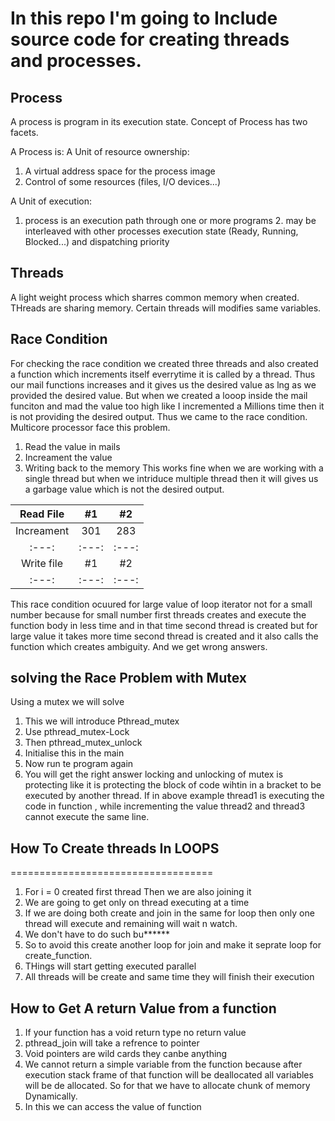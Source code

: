 # In this repo I'm going to Include source code for creating threads and processes.

## Process 
A process is program in its execution state.
Concept of Process has two facets.

A Process is:
A Unit of resource ownership:

1. A virtual address space for the process image
2. Control of some resources (files, I/O devices...)


A Unit of execution:

1. process is an execution path through one or
    more programs 
    2. may be interleaved with other processes
    execution state (Ready, Running, Blocked...) and dispatching
    priority
## Threads
A light weight process which sharres common memory when created. 
THreads are sharing memory.
Certain threads will modifies same variables.

## Race Condition
For checking the race condition we created three threads and also created a function which increments itself everrytime it is called by a thread. Thus our mail functions increases and it gives us the desired value as lng as we provided the desired value. But when we created a looop inside the mail funciton and mad the value too high like I incremented a Millions time then it is not providing the desired output. Thus we came to the race condition. Multicore processor face this problem.
1. Read the value in mails
2. Increament the value 
3. Writing back to the memory 
This works fine when we are working with a single thread but when we intriduce multiple thread then it will gives us a garbage value which is not the desired output.

| Read File | #1    | #2    |
| :---:   | :---: | :---: |
| Increament | 301   | 283   |
| :---:   | :---: | :---: |
| Write file | #1    | #2    |
| :---:   | :---: | :---: |

This race condition ocuured for large value of loop iterator not for a small number because for small number first threads creates and execute the function body in less time and in that time second thread is created but for large value it takes more time second thread is created and it also calls the function which creates ambiguity. And we get wrong answers.

## solving the Race Problem with Mutex
Using a mutex we will solve 
1. This we will introduce Pthread_mutex 
2. Use pthread_mutex-Lock 
3. Then pthread_mutex_unlock
4. Initialise this in the main
5. Now run te program again 
6. You will get the right answer 
locking and unlocking of mutex is protecting like it is protecting the block of code wihtin in a bracket to be executed by another thread. If in above example thread1 is executing the code in function , while incrementing the value thread2 and thread3 cannot execute the same line. 

## How To Create threads In LOOPS
===================================
1. For i  = 0 created first thread Then we are also joining it
2. We are going to get only on thread  executing at a time
3. If we are doing both create and join in the same for loop then only one thread will execute and remaining will wait n watch.
4. We don't have to do such bu******
5. So to avoid this create another loop for join and make it seprate loop for create_function.
6. THings will start getting executed parallel 
7. All threads will be create and same time they will finish their execution

## How to Get A return Value from a function
1. If your function has a void return type no return value
2. pthread_join will take a refrence to pointer 
3. Void pointers are wild cards they canbe anything 
4. We cannot return a simple variable from the function because after execution stack frame of that function will be deallocated all variables will be de allocated. So for that we have to allocate chunk of memory Dynamically. 
5. In this we can access the value of function
